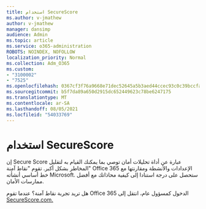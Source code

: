 ```yaml
---
title: استخدام SecureScore
ms.author: v-jmathew
author: v-jmathew
manager: dansimp
audience: Admin
ms.topic: article
ms.service: o365-administration
ROBOTS: NOINDEX, NOFOLLOW
localization_priority: Normal
ms.collection: Adm_O365
ms.custom:
- "3100002"
- "7525"
ms.openlocfilehash: 0367cf3f76a9668e71dec52645a5b3aed44ccec93c0c39bccfa883212009633b
ms.sourcegitcommit: b5f7da89a650d2915dc652449623c78be6247175
ms.translationtype: MT
ms.contentlocale: ar-SA
ms.lasthandoff: 08/05/2021
ms.locfileid: "54033769"
---
```

# <a name="use-securescore"></a>استخدام SecureScore

إن Secure Score عبارة عن أداة تحليلات أمان توصي بما يمكنك القيام به لتقليل المخاطر بشكل أكبر. تقوم "نقاط آمنة" Office 365 الإعدادات والأنشطة ومقارنتها مع خط أساسي أنشأته Microsoft. ستحصل على درجة استنادا إلى كيفية محاذاتك مع أفضل ممارسات الأمان.

هل تريد تجربة نقاط آمنة؟ عندما تقوم Office 365 الدخول كمسؤول عام، انتقل إلى [SecureScore.com.](https://securescore.office.com/)
